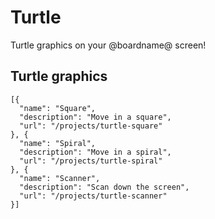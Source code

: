 # Turtle

Turtle graphics on your @boardname@ screen!

## Turtle graphics

```codecard
[{
  "name": "Square",
  "description": "Move in a square",
  "url": "/projects/turtle-square"
}, {
  "name": "Spiral",
  "description": "Move in a spiral",
  "url": "/projects/turtle-spiral"
}, {
  "name": "Scanner",
  "description": "Scan down the screen",
  "url": "/projects/turtle-scanner"
}]
```
